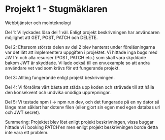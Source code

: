 # Projekt 1 - Stugmäklaren

Webbtjänster och molnteknologi

Del 1:
Vi lyckades lösa del 1 väl. Enligt projekt beskrivningen har användaren möjlighet att GET, POST, PATCH och DELETE. 

Del 2:
Eftersom största delen av del 2 blev hanterat under föreläsningarna var det lätt att implementera uppgiften i projektet. Vi hittade inga bugs med JWT'n och alla resurser (POST, PATCH etc.) som skall vara skyddade bakom JWT är skyddade. Vi lade också till en env.example so att andra användare vet vad som krävs för ett fungerande projekt.

Del 3:
Allting fungerande enligt projekt beskrivningen.

Del 4:
Vi försökte vårt bästa att städa upp koden och strävade till att hålla den konsekvent och undvika onödiga upprepningar.

Del 5:
Vi testade npm i -> npm run dev, och det fungerade på en ny dator så länge man såklart har dotenv filen (eller gjort sin egen med egen databas url och JWT secret).

Summering:
Projektet blev löst enligt projekt beskrivningen, vissa buggar hittade vi i booking PATCH'en men enligt projekt beskrivningen borde detta inte vara ett problem.